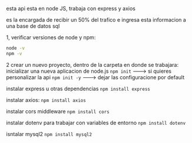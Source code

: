 esta api esta en node JS, trabaja con express y axios

es la encargada de recibir un 50% del trafico e ingresa esta informacion a una base de datos sql

1, verificar versiones de node y npm:

``` bash
node -v
npm -v
```

2 crear un nuevo proyecto, dentro de la carpeta en donde se trabajara:
inicializar una nueva aplicacion de node.js 
`npm init` ---> si quieres personalizar la api
`npm init -y` ---> dejar las configuracione por default

instalar express u otras dependencias
`npm install express`

instalar axios:
`npm install axios`

instalar cors middleware
`npm install cors`

instalar dotenv para trabajar con variables de entorno
`npm install dotenv`

isntalar mysql2
`npm install mysql2`



